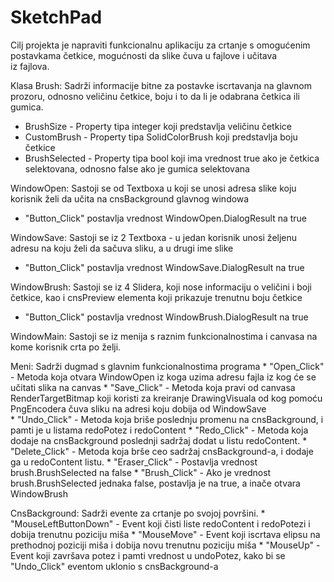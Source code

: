 # SketchPad
Cilj projekta je napraviti funkcionalnu aplikaciju za crtanje s omogućenim postavkama četkice, mogućnosti da slike čuva u fajlove i učitava   
iz fajlova.

Klasa Brush:
  Sadrži informacije bitne za postavke iscrtavanja na glavnom prozoru, odnosno veličinu četkice, boju i to da li je odabrana četkica ili   
  gumica.
  - BrushSize - Property tipa integer koji predstavlja veličinu četkice
  - CustomBrush - Property tipa SolidColorBrush koji predstavlja boju četkice
  - BrushSelected - Property tipa bool koji ima vrednost true ako je četkica selektovana, odnosno false ako je gumica selektovana

WindowOpen:
  Sastoji se od Textboxa u koji se unosi adresa slike koju korisnik želi da učita na cnsBackground glavnog windowa
  - "Button_Click" postavlja vrednost WindowOpen.DialogResult na true
  
WindowSave:
  Sastoji se iz 2 Textboxa - u jedan korisnik unosi željenu adresu na koju želi da sačuva sliku, a u drugi ime slike
  - "Button_Click" postavlja vrednost WindowSave.DialogResult na true

WindowBrush:
  Sastoji se iz 4 Slidera, koji nose informaciju o veličini i boji četkice, kao i cnsPreview elementa koji prikazuje trenutnu boju četkice
  - "Button_Click" postavlja vrednost WindowBrush.DialogResult na true

WindowMain:
  Sastoji se iz menija s raznim funkcionalnostima i canvasa na kome korisnik crta po želji.
  
  Meni:
    Sadrži dugmad s glavnim funkcionalnostima programa
    * "Open_Click" - Metoda koja otvara WindowOpen iz koga uzima adresu fajla iz kog će se učitati slika na canvas
    * "Save_Click" - Metoda koja pravi od canvasa RenderTargetBitmap koji koristi za kreiranje DrawingVisuala od kog pomoću PngEncodera čuva
                   sliku na adresi koju dobija od WindowSave       
    * "Undo_Click" - Metoda koja briše poslednju promenu na cnsBackground, i pamti je u listama redoPotez i redoContent
    * "Redo_Click" - Metoda koja dodaje na cnsBackground poslednji sadržaj dodat u listu redoContent.
    * "Delete_Click" - Metoda koja brše ceo sadržaj cnsBackground-a, i dodaje ga u redoContent listu.
    * "Eraser_Click" - Postavlja vrednost brush.BrushSelected na false
    * "Brush_Click" - Ako je vrednost brush.BrushSelected jednaka false, postavlja je na true, a inače otvara WindowBrush
  
  CnsBackground:
    Sadrži evente za crtanje po svojoj površini.
    * "MouseLeftButtonDown" - Event koji čisti liste redoContent i redoPotezi i dobija trenutnu poziciju miša
    * "MouseMove" - Event koji iscrtava elipsu na prethodnoj poziciji miša i dobija novu trenutnu poziciju miša
    * "MouseUp" - Event koji završava potez i pamti vrednost u undoPotez, kako bi se "Undo_Click" eventom uklonio s cnsBackground-a
    
